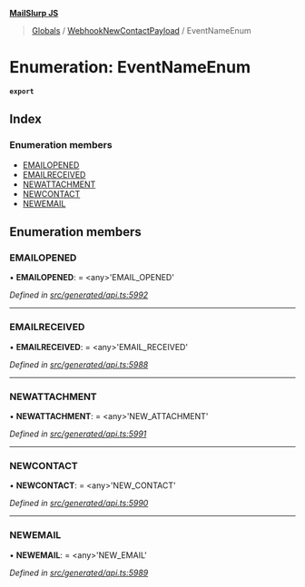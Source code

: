**[MailSlurp JS](../README.md)**

> [Globals](../README.md) / [WebhookNewContactPayload](../modules/webhooknewcontactpayload.md) / EventNameEnum

# Enumeration: EventNameEnum

**`export`** 

## Index

### Enumeration members

* [EMAILOPENED](webhooknewcontactpayload.eventnameenum.md#emailopened)
* [EMAILRECEIVED](webhooknewcontactpayload.eventnameenum.md#emailreceived)
* [NEWATTACHMENT](webhooknewcontactpayload.eventnameenum.md#newattachment)
* [NEWCONTACT](webhooknewcontactpayload.eventnameenum.md#newcontact)
* [NEWEMAIL](webhooknewcontactpayload.eventnameenum.md#newemail)

## Enumeration members

### EMAILOPENED

•  **EMAILOPENED**:  = \<any>'EMAIL\_OPENED'

*Defined in [src/generated/api.ts:5992](https://github.com/mailslurp/mailslurp-client/blob/eace919/src/generated/api.ts#L5992)*

___

### EMAILRECEIVED

•  **EMAILRECEIVED**:  = \<any>'EMAIL\_RECEIVED'

*Defined in [src/generated/api.ts:5988](https://github.com/mailslurp/mailslurp-client/blob/eace919/src/generated/api.ts#L5988)*

___

### NEWATTACHMENT

•  **NEWATTACHMENT**:  = \<any>'NEW\_ATTACHMENT'

*Defined in [src/generated/api.ts:5991](https://github.com/mailslurp/mailslurp-client/blob/eace919/src/generated/api.ts#L5991)*

___

### NEWCONTACT

•  **NEWCONTACT**:  = \<any>'NEW\_CONTACT'

*Defined in [src/generated/api.ts:5990](https://github.com/mailslurp/mailslurp-client/blob/eace919/src/generated/api.ts#L5990)*

___

### NEWEMAIL

•  **NEWEMAIL**:  = \<any>'NEW\_EMAIL'

*Defined in [src/generated/api.ts:5989](https://github.com/mailslurp/mailslurp-client/blob/eace919/src/generated/api.ts#L5989)*
